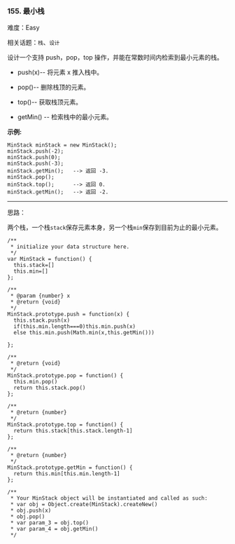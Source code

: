 ### 155. 最小栈

难度：Easy

相关话题：`栈`、`设计`

设计一个支持 push，pop，top 操作，并能在常数时间内检索到最小元素的栈。




* push(x)-- 将元素 x 推入栈中。

* pop()-- 删除栈顶的元素。

* top()-- 获取栈顶元素。

* getMin() -- 检索栈中的最小元素。





**示例:** 



```
MinStack minStack = new MinStack();
minStack.push(-2);
minStack.push(0);
minStack.push(-3);
minStack.getMin();   --> 返回 -3.
minStack.pop();
minStack.top();      --> 返回 0.
minStack.getMin();   --> 返回 -2.
```



-----

思路：

两个栈，一个栈`stack`保存元素本身，另一个栈`min`保存到目前为止的最小元素。
```
/**
 * initialize your data structure here.
 */
var MinStack = function() {
  this.stack=[]
  this.min=[]
};

/** 
 * @param {number} x
 * @return {void}
 */
MinStack.prototype.push = function(x) {
  this.stack.push(x)
  if(this.min.length===0)this.min.push(x)
  else this.min.push(Math.min(x,this.getMin()))
  
};

/**
 * @return {void}
 */
MinStack.prototype.pop = function() {
  this.min.pop()
  return this.stack.pop()
};

/**
 * @return {number}
 */
MinStack.prototype.top = function() {
  return this.stack[this.stack.length-1]
};

/**
 * @return {number}
 */
MinStack.prototype.getMin = function() {
  return this.min[this.min.length-1]
};

/** 
 * Your MinStack object will be instantiated and called as such:
 * var obj = Object.create(MinStack).createNew()
 * obj.push(x)
 * obj.pop()
 * var param_3 = obj.top()
 * var param_4 = obj.getMin()
 */
```

